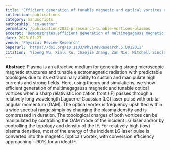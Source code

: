 ```yaml
---
title: "Efficient generation of tunable magnetic and optical vortices using plasmas"
collection: publications
category: manuscripts
authorship: "co-author"
permalink: /publication/2023-prresearch-tunable-vortices-plasmas
excerpt: 'Demonstrates efficient generation of multimegagauss magnetic and tunable optical vortices through interaction of relativistic ionization fronts with Laguerre-Gaussian laser pulses, achieving up to 90% conversion efficiency and controllable topological charges via plasma density and orbital angular momentum manipulation.'
date: 2023-01-27
venue: 'Physical Review Research'
paperurl: 'https://doi.org/10.1103/PhysRevResearch.5.L012011'
citation: 'Yipeng Wu, Xinlu Xu, Chaojie Zhang, Zan Nie, Mitchell Sinclair, Audrey Farrell, Kenneth A. Marsh, Jianfei Hua, Wei Lu, Warren B. Mori, Chan Joshi, "Efficient generation of tunable magnetic and optical vortices using plasmas," <i>Phys. Rev. Research</i> 5, L012011 (2023).'
---
```


**Abstract:** Plasma is an attractive medium for generating strong microscopic magnetic structures and tunable electromagnetic radiation with predictable topologies due to its extraordinary ability to sustain and manipulate high currents and strong fields. Here, using theory and simulations, we show efficient generation of multimegagauss magnetic and tunable optical vortices when a sharp relativistic ionization front (IF) passes through a relatively long wavelength Laguerre-Gaussian (LG) laser pulse with orbital angular momentum (OAM). The optical vortex is frequency upshifted within a wide spectral range simply by changing the plasma density and is compressed in duration. The topological charges of both vortices can be manipulated by controlling the OAM mode of the incident LG laser and/or by controlling the topology and density of the IF. For relatively high (low) plasma densities, most of the energy of the incident LG laser pulse is converted into the magnetic (optical) vortex, with conversion efficiency approaching ∼90% for an ideal IF.
